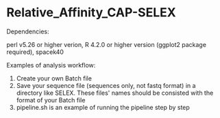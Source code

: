 # Relative_Affinity_CAP-SELEX

Dependencies:

perl v5.26 or higher verion, R 4.2.0 or higher version (ggplot2 package required), spacek40

Examples of analysis workflow:
1. Create your own Batch file
2. Save your sequence file (sequences only, not fastq format) in a directory like SELEX. These files' names should be consisted with the format of your Batch file
3. pipeline.sh is an example of running the pipeline step by step 
